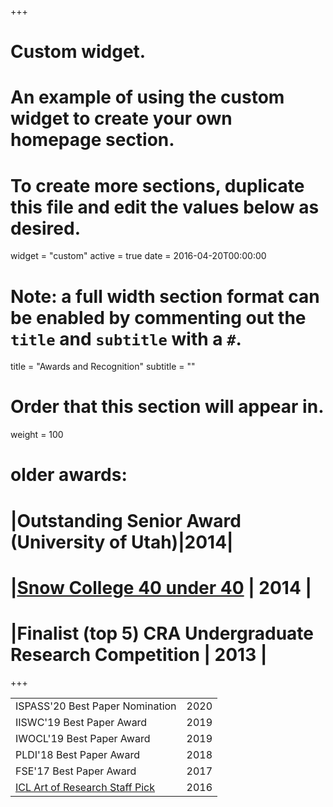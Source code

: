 +++
# Custom widget.
# An example of using the custom widget to create your own homepage section.
# To create more sections, duplicate this file and edit the values below as desired.
widget = "custom"
active = true
date = 2016-04-20T00:00:00

# Note: a full width section format can be enabled by commenting out the `title` and `subtitle` with a `#`.
title = "Awards and Recognition"
subtitle = ""

# Order that this section will appear in.
weight = 100

# older awards:
# |Outstanding Senior Award (University of Utah)|2014|
# |[Snow College 40 under 40](files/40under40.png) | 2014 |
# |Finalist (top 5) CRA Undergraduate Research Competition | 2013 |


+++

| | |
|--|--|
|ISPASS'20 Best Paper Nomination | 2020 |
|IISWC'19 Best Paper Award | 2019|
|IWOCL'19 Best Paper Award | 2019 |
|PLDI'18 Best Paper Award | 2018 |
|FSE'17 Best Paper Award | 2017 |
|[ICL Art of Research Staff Pick](http://multicore.doc.ic.ac.uk/projects/artofresearch) | 2016 |

